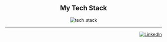 <h2 align="center">My Tech Stack</h2>

<div align="center">

![tech_stack](https://github.com/liitonampiainen/liitonampiainen/assets/6236768/f8fc37c6-d79e-446e-b695-a0dc7e252357)
<!-- ![myTechStack](https://github.com/liitonampiainen/liitonampiainen/assets/6236768/156eee10-3e47-41e8-9487-5f9bf05acf42) -->

</div>

<!--

<div align="center">
<h3>Intermediate level</h3>
  <p>2+ years of experience in both work-life and higher education</p>
  <img src="https://github.com/devicons/devicon/blob/master/icons/wordpress/wordpress-original.svg" alt="WordPress" height="50"/>&nbsp;  
  <img src="https://github.com/devicons/devicon/blob/master/icons/vscode/vscode-original-wordmark.svg" alt="VSCode" height="50"/>&nbsp;
  <img src="https://github.com/devicons/devicon/blob/master/icons/html5/html5-original-wordmark.svg" alt="HTML" height="50"/>&nbsp;
  <img src="https://github.com/devicons/devicon/blob/master/icons/css3/css3-original-wordmark.svg" alt="CSS" height="50"/>&nbsp;
  <img src="https://github.com/devicons/devicon/blob/master/icons/javascript/javascript-original.svg" alt="JavaScript" height="50"/>&nbsp;
  <p>| WordPress | VS Code | HTML | CSS | JavaScript |</p>
</div>
  
<br/>

<div align="center">
<h3>Beginner level</h3>
  <p>~1 year of experience in both higher education and passive learning</p>
  <img src="https://github.com/devicons/devicon/blob/master/icons/github/github-original-wordmark.svg" alt="GitHub" height="50"/>&nbsp;
  <img src="https://github.com/devicons/devicon/blob/master/icons/react/react-original-wordmark.svg" alt="React" height="50"/>&nbsp;
  <img src="https://github.com/devicons/devicon/blob/master/icons/nodejs/nodejs-original-wordmark.svg" alt="NodeJS" height="50"/>&nbsp;
  <img src="https://github.com/devicons/devicon/blob/master/icons/express/express-original-wordmark.svg" alt="Express.js" height="50"/>&nbsp;
  <img src="https://github.com/devicons/devicon/blob/master/icons/typescript/typescript-original.svg" alt="TypeScript" height="50"/>&nbsp;
  <img src="https://github.com/devicons/devicon/blob/master/icons/microsoftsqlserver/microsoftsqlserver-plain-wordmark.svg" alt="SQL" height="50"/>&nbsp;
  <img src="https://github.com/devicons/devicon/blob/master/icons/python/python-original-wordmark.svg" alt="Python" height="50"/>&nbsp;
  <img src="https://github.com/devicons/devicon/blob/master/icons/php/php-original.svg" alt="PHP" height="50"/>&nbsp;
  <img src="https://github.com/devicons/devicon/blob/master/icons/java/java-original-wordmark.svg" alt="Java" height="50"/>&nbsp;
  <img src="https://github.com/devicons/devicon/blob/master/icons/c/c-original.svg" alt="C" height="50"/>&nbsp;
  <img src="https://github.com/devicons/devicon/blob/master/icons/cplusplus/cplusplus-original.svg" alt="C++" height="50"/>&nbsp;
  <img src="https://github.com/devicons/devicon/blob/master/icons/csharp/csharp-original.svg" alt="C#" height="50"/>&nbsp;
  <img src="https://github.com/devicons/devicon/blob/master/icons/canva/canva-original.svg" alt="Canva" height="50"/>&nbsp;
  <p>| GitHub | React.js | Node.js | Express.js | TypeScript | SQL | Python | PHP | Java | C | C++ | C# | Canva | etc. |</p>
</div>

-->

<hr>

<div align="right">
  <a href="https://www.linkedin.com/in/timo-painilainen-937243219/">
    <img src="https://img.shields.io/badge/LinkedIn-blue?style=for-the-badge&logo=linkedin&logoColor=white" alt="LinkedIn"/>
  </a>
</div>
